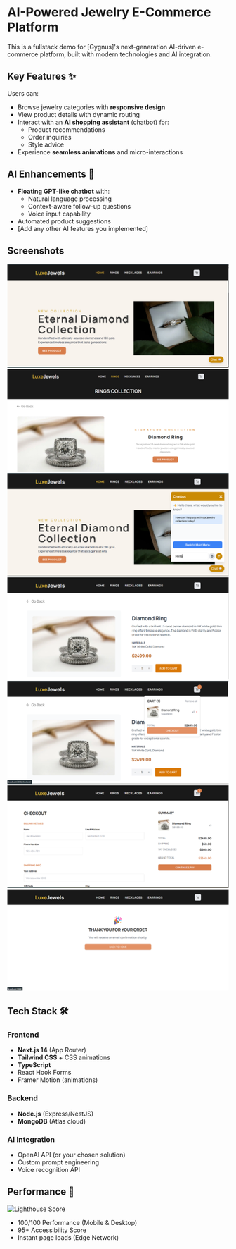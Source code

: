 # AI-Powered Jewelry E-Commerce Platform

This is a fullstack demo for [Gygnus]'s next-generation AI-driven e-commerce platform, built with modern technologies and AI integration.

## Key Features ✨

Users can:

- Browse jewelry categories with **responsive design**
- View product details with dynamic routing
- Interact with an **AI shopping assistant** (chatbot) for:
  - Product recommendations
  - Order inquiries
  - Style advice
- Experience **seamless animations** and micro-interactions

## AI Enhancements 🤖

- **Floating GPT-like chatbot** with:
  - Natural language processing
  - Context-aware follow-up questions
  - Voice input capability
- Automated product suggestions
- [Add any other AI features you implemented]

## Screenshots

![Homepage](/public/package/homepage.png)
![Product Page](/public/package/product.png)
![AI Chatbot](/public/package/chatbot.png)
![Product Details Page](/public/package/product-details.png)
![Checkout Cart drop down](/public/package/checkout-cart.png)
![Billing Page](/public/package/billing-page.png)
![Order Success Page](/public/package/order-success.png)

## Tech Stack 🛠️

### Frontend

- **Next.js 14** (App Router)
- **Tailwind CSS** + CSS animations
- **TypeScript**
- React Hook Forms
- Framer Motion (animations)

### Backend

- **Node.js** (Express/NestJS)
- **MongoDB** (Atlas cloud)

### AI Integration

- OpenAI API (or your chosen solution)
- Custom prompt engineering
- Voice recognition API

## Performance 🚀

![Lighthouse Score](/public/screenshots/lighthouse.png)

- 100/100 Performance (Mobile & Desktop)
- 95+ Accessibility Score
- Instant page loads (Edge Network)
